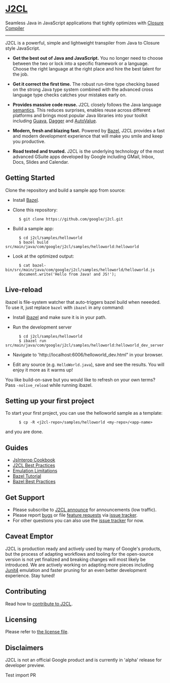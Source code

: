 # [J2CL](http://j2cl.io)

Seamless Java in JavaScript applications that tightly optimizes with
[Closure Compiler](https://github.com/google/closure-compiler)

---
J2CL is a powerful, simple and lightweight transpiler from Java to Closure style
JavaScript.

* **Get the best out of Java and JavaScript.** You no longer need to choose between
the two or lock into a specific framework or a language. Choose the right language
at the right place and hire the best talent for the job.

* **Get it correct the first time.** The robust run-time type checking based on
the strong Java type system combined with the advanced cross language type checks
catches your mistakes early on.

* **Provides massive code reuse.** J2CL closely follows the Java language
[semantics](docs/limitations.md). This reduces surprises, enables reuse across
different platforms and brings most popular Java libraries into your toolkit
including [Guava](https://github.com/google/guava), [Dagger](https://google.github.io/dagger/)
and [AutoValue](https://github.com/google/auto/tree/master/value).

* **Modern, fresh and blazing fast.** Powered by [Bazel](https://bazel.build/),
J2CL provides a fast and modern development experience that will make you smile
and keep you productive.

* **Road tested and trusted.** J2CL is the underlying technology of the most
advanced GSuite apps developed by Google including GMail, Inbox, Docs, Slides
and Calendar.


Getting Started
---
Clone the repository and build a sample app from source:

- Install [Bazel](https://bazel.build/versions/master/docs/install.html).

- Clone this repository:

```shell
      $ git clone https://github.com/google/j2cl.git
```

- Build a sample app:

```shell
      $ cd j2cl/samples/helloworld
      $ bazel build src/main/java/com/google/j2cl/samples/helloworld:helloworld
```

- Look at the optimized output:

```shell
      $ cat bazel-bin/src/main/java/com/google/j2cl/samples/helloworld/helloworld.js
      document.write('Hello from Java! and JS!');
```


Live-reload
---
ibazel is file-system watcher that auto-triggers bazel build when neeeded.
To use it, just replace ```bazel``` with ```ibazel``` in any command:

- Install [ibazel](https://github.com/bazelbuild/bazel-watcher#installation) and make sure it is in your path.

- Run the development server

```shell
      $ cd j2cl/samples/helloworld
      $ ibazel run src/main/java/com/google/j2cl/samples/helloworld:helloworld_dev_server
```
- Navigate to 'http://localhost:6006/helloworld_dev.html" in your browser.

- Edit any source (e.g. ```HelloWorld.java```), save and see the results.
You will enjoy it more as it warms up!

You like build-on-save but you would like to refresh on your own terms?
Pass ```-nolive_reload``` while running ibazel.


Setting up your first project
---
To start your first project, you can use the helloworld sample as a template:

```shell
      $ cp -R <j2cl-repo>/samples/helloworld <my-repo>/<app-name>
```

and you are done.


Guides
------
- [JsInterop Cookbook](docs/jsinterop-by-example.md)
- [J2CL Best Practices](docs/best-practices.md)
- [Emulation Limitations](docs/limitations.md)
- [Bazel Tutorial](https://docs.bazel.build/versions/master/tutorial/java.html)
- [Bazel Best Practices](https://docs.bazel.build/versions/master/best-practices.html)


Get Support
------
- Please subscribe to [J2CL announce](http://groups.google.com/forum/#!forum/j2cl-announce) for announcements (low traffic).
- Please report [bugs](https://github.com/google/j2cl/issues/new?template=bug_report.md&labels=bug)
or file [feature requests](https://github.com/google/j2cl/issues/new?template=feature_request.md&labels=enhancement)
via [issue tracker](https://github.com/google/j2cl/issues).
- For other questions you can also use the [issue tracker](https://github.com/google/j2cl/issues/new?template=question.md&labels=question) for now.


Caveat Emptor
-------------
J2CL is production ready and actively used by many of Google's products, but the
process of adapting workflows and tooling for the open-source version is not yet
finalized and breaking changes will most likely be introduced.
We are actively working on adapting more pieces including
[Junit4](https://junit.org/junit4/) emulation and faster pruning for an even
better development experience.
Stay tuned!

Contributing
------------
Read how to [contribute to J2CL](CONTRIBUTING.md).

Licensing
---------
Please refer to [the license file](LICENSE).

Disclaimers
-----------
J2CL is not an official Google product and is currently in 'alpha' release for developer preview.

Test import PR
